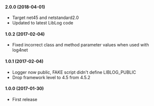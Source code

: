 #### 2.0.0 (2018-04-01)
* Target net45 and netstandard2.0
* Updated to latest LibLog code

#### 1.0.2 (2017-02-04)
* Fixed incorrect class and method parameter values when used with log4net

#### 1.0.1 (2017-02-04)
* Logger now public, FAKE script didn't define LIBLOG_PUBLIC
* Drop framework level to 4.5 from 4.5.2

#### 1.0.0 (2017-01-30)
* First release